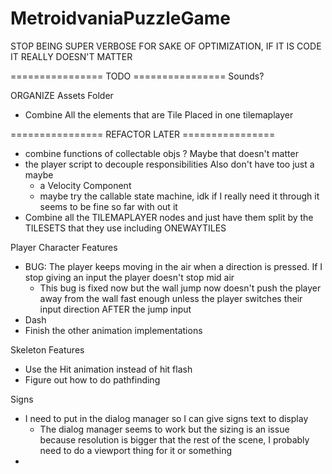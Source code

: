 # MetroidvaniaPuzzleGame

STOP BEING SUPER VERBOSE FOR SAKE OF OPTIMIZATION, IF IT IS CODE IT REALLY DOESN'T MATTER

================ TODO ================
Sounds?

ORGANIZE Assets Folder
- Combine All the elements that are Tile Placed in one tilemaplayer

================ REFACTOR LATER ================
- combine functions of collectable objs ? Maybe that doesn't matter
- the player script to decouple responsibilities Also don't have too just a maybe
	- a Velocity Component
	- maybe try the callable state machine, idk if I really need it through it seems to be fine so far with out it
- Combine all the TILEMAPLAYER nodes and just have them split by the TILESETS that they use including ONEWAYTILES

Player Character Features
- BUG: The player keeps moving in the air when a direction is pressed. If I stop giving an input the player doesn't stop mid air
	- This bug is fixed now but the wall jump now doesn't push the player away from the wall fast enough unless the player switches their input direction AFTER the jump input
- Dash
- Finish the other animation implementations

Skeleton Features
- Use the Hit animation instead of hit flash
- Figure out how to do pathfinding

Signs
- I need to put in the dialog manager so I can give signs text to display
	- The dialog manager seems to work but the sizing is an issue because resolution is bigger that the rest of the scene, I probably need to do a viewport thing for it or something
-

